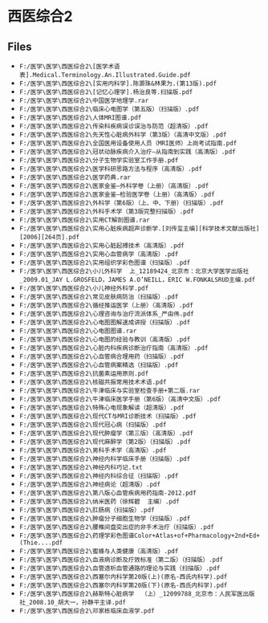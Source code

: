 # 西医综合2

## Files

- `F:/医学\医学\西医综合2\[医学术语表].Medical.Terminology.An.Illustrated.Guide.pdf`
- `F:/医学\医学\西医综合2\[实用内科学].陈灏珠&林果为.(第13版).pdf`
- `F:/医学\医学\西医综合2\[记忆心理学].杨治良等.扫描版.pdf`
- `F:/医学\医学\西医综合2\中国医学地理学.rar`
- `F:/医学\医学\西医综合2\临床心电图学（第五版）（扫描版）.pdf`
- `F:/医学\医学\西医综合2\人体MRI图谱.pdf`
- `F:/医学\医学\西医综合2\传染科疾病误诊误治与防范（超清版）.pdf`
- `F:/医学\医学\西医综合2\先天性心脏病外科学（第3版）（高清中文版）.pdf`
- `F:/医学\医学\西医综合2\全国医用设备使用人员（MRI医师）上岗考试指南.pdf`
- `F:/医学\医学\西医综合2\冠状动脉疾病介入治疗—从指南到实践（高清版）.pdf`
- `F:/医学\医学\西医综合2\分子生物学实验室工作手册.pdf`
- `F:/医学\医学\西医综合2\医学科研思路方法与程序（高清版）.pdf`
- `F:/医学\医学\西医综合2\医学药典.rar`
- `F:/医学\医学\西医综合2\医家金鉴—外科学卷（上册）（高清版）.pdf`
- `F:/医学\医学\西医综合2\医家金鉴—检验医学卷（上册）（高清版）.pdf`
- `F:/医学\医学\西医综合2\外科学（第6版）（上、中、下册）（扫描版）.pdf`
- `F:/医学\医学\西医综合2\外科手术学（第3版完整扫描版）.pdf`
- `F:/医学\医学\西医综合2\实用CT解剖图谱.rar`
- `F:/医学\医学\西医综合2\实用心脏疾病超声诊断学.[刘传玺主编][科学技术文献出版社][2006][264页].pdf`
- `F:/医学\医学\西医综合2\实用心脏起搏技术（高清版）.pdf`
- `F:/医学\医学\西医综合2\实用心血管病学（高清版）.pdf`
- `F:/医学\医学\西医综合2\实用组织学彩色图谱（扫描版）.pdf`
- `F:/医学\医学\西医综合2\小儿外科学  上_12189424_北京市：北京大学医学出版社_2009.01_JAY L.GROSFELD，JAMES A.O’NEILL，ERIC W.FONKALSRUD主编.pdf`
- `F:/医学\医学\西医综合2\小儿神经外科学.pdf`
- `F:/医学\医学\西医综合2\常见皮肤病防治（扫描版）.pdf`
- `F:/医学\医学\西医综合2\循经推运医学（上册）（高清版）.pdf`
- `F:/医学\医学\西医综合2\心理咨询与治疗流派体系_严由伟.pdf`
- `F:/医学\医学\西医综合2\心电图图解速成讲授（扫描版）.pdf`
- `F:/医学\医学\西医综合2\心电图图谱.rar`
- `F:/医学\医学\西医综合2\心电图的经验与教训（高清版）.pdf`
- `F:/医学\医学\西医综合2\心脏内科疾病诊断治疗指南（高清版）.pdf`
- `F:/医学\医学\西医综合2\心血管病合理用药（扫描版）.pdf`
- `F:/医学\医学\西医综合2\心血管病案精选（扫描版）.pdf`
- `F:/医学\医学\西医综合2\抗菌素运用原则.pdf`
- `F:/医学\医学\西医综合2\核磁共振常用技术术语.pdf`
- `F:/医学\医学\西医综合2\牛津临床与实验室检查手册+第二版.rar`
- `F:/医学\医学\西医综合2\牛津临床医学手册（第6版）（高清中文版）.pdf`
- `F:/医学\医学\西医综合2\特殊心电现象解读（超清版）.pdf`
- `F:/医学\医学\西医综合2\现代CT与MRI诊断技术（扫描版）.pdf`
- `F:/医学\医学\西医综合2\现代冠心病（扫描版）.pdf`
- `F:/医学\医学\西医综合2\现代肿瘤学（第三版）（高清版）.pdf`
- `F:/医学\医学\西医综合2\现代麻醉学（第2版）（扫描版）.pdf`
- `F:/医学\医学\西医综合2\男科手术学（高清版）.pdf`
- `F:/医学\医学\西医综合2\神经内科学临床手册（扫描版）.pdf`
- `F:/医学\医学\西医综合2\神经内科巧记.txt`
- `F:/医学\医学\西医综合2\神经内科综合征（扫描版）.pdf`
- `F:/医学\医学\西医综合2\神经病论（超清版）.pdf`
- `F:/医学\医学\西医综合2\第八版心血管疾病用药指南-2012.pdf`
- `F:/医学\医学\西医综合2\纳米医药（徐辉碧  主编）.pdf`
- `F:/医学\医学\西医综合2\肛肠病（扫描版）.pdf`
- `F:/医学\医学\西医综合2\肿瘤分子细胞生物学（扫描版）.pdf`
- `F:/医学\医学\西医综合2\腰椎间盘突出症的非手术治疗（扫描版）.pdf`
- `F:/医学\医学\西医综合2\药理学彩色图谱Color+Atlas+of+Pharmacology+2nd+Ed+(Thie....pdf`
- `F:/医学\医学\西医综合2\蜜蜂与人类健康（高清版）.pdf`
- `F:/医学\医学\西医综合2\血液病诊断及疗效标准（第二版）（扫描版）.pdf`
- `F:/医学\医学\西医综合2\血管透析血管通路的理论与实践（扫描版）.pdf`
- `F:/医学\医学\西医综合2\西塞尔内科学第20版(上)(原名-西氏内科学).pdf`
- `F:/医学\医学\西医综合2\西塞尔内科学第20版(下)(原名-西氏内科学).pdf`
- `F:/医学\医学\西医综合2\赫斯特心脏病学  （上）_12099788_北京市：人民军医出版社_2008.10_胡大一，孙静平主译.pdf`
- `F:/医学\医学\西医综合2\邓家栋临床血液学.pdf`
